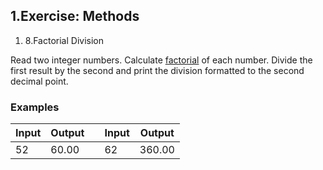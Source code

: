 ﻿## 1.Exercise: Methods

1. 8.Factorial Division

Read two integer numbers. Calculate [factorial](https://en.wikipedia.org/wiki/Factorial) of each number. Divide the first result by the second and print the division formatted to the second decimal point.

### Examples

| **Input** | **Output** |   | **Input** | **Output** |
| --- | --- | --- | --- | --- |
| 52 | 60.00 |   | 62 | 360.00 |

